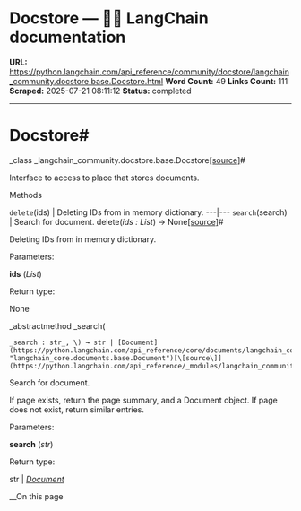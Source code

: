 # Docstore — 🦜🔗 LangChain  documentation

**URL:** https://python.langchain.com/api_reference/community/docstore/langchain_community.docstore.base.Docstore.html
**Word Count:** 49
**Links Count:** 111
**Scraped:** 2025-07-21 08:11:12
**Status:** completed

---

# Docstore\#

_class _langchain\_community.docstore.base.Docstore[\[source\]](https://python.langchain.com/api_reference/_modules/langchain_community/docstore/base.html#Docstore)\#     

Interface to access to place that stores documents.

Methods

`delete`\(ids\) | Deleting IDs from in memory dictionary.   ---|---   `search`\(search\) | Search for document.      delete\(_ids : List_\) → None[\[source\]](https://python.langchain.com/api_reference/_modules/langchain_community/docstore/base.html#Docstore.delete)\#     

Deleting IDs from in memory dictionary.

Parameters:     

**ids** \(_List_\)

Return type:     

None

_abstractmethod _search\(

    _search : str_, \) → str | [Document](https://python.langchain.com/api_reference/core/documents/langchain_core.documents.base.Document.html#langchain_core.documents.base.Document "langchain_core.documents.base.Document")[\[source\]](https://python.langchain.com/api_reference/_modules/langchain_community/docstore/base.html#Docstore.search)\#     

Search for document.

If page exists, return the page summary, and a Document object. If page does not exist, return similar entries.

Parameters:     

**search** \(_str_\)

Return type:     

str | [_Document_](https://python.langchain.com/api_reference/core/documents/langchain_core.documents.base.Document.html#langchain_core.documents.base.Document "langchain_core.documents.base.Document")

__On this page